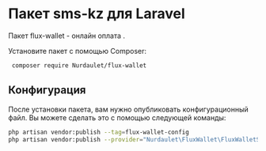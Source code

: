 
# Пакет sms-kz для Laravel
Пакет flux-wallet - онлайн оплата .

Установите пакет с помощью Composer:

``` bash
 composer require Nurdaulet/flux-wallet
```

## Конфигурация
После установки пакета, вам нужно опубликовать конфигурационный файл. Вы можете сделать это с помощью следующей команды:
``` bash
php artisan vendor:publish --tag=flux-wallet-config
php artisan vendor:publish --provider="Nurdaulet\FluxWallet\FluxWalletServiceProvider"
```



